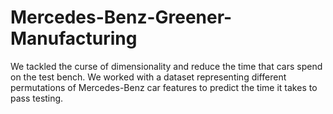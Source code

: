 # Mercedes-Benz-Greener-Manufacturing
We tackled the curse of dimensionality and reduce the time that cars spend on the test bench. We worked with a dataset representing different permutations of Mercedes-Benz car features to predict the time it takes to pass testing. 
